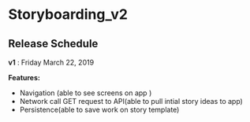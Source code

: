 # Storyboarding_v2

## Release Schedule

**v1** : Friday March 22, 2019

**Features:** 

* Navigation (able to see screens on app )
* Network call GET request to API(able to pull intial story ideas to app)
* Persistence(able to save work on story template)
